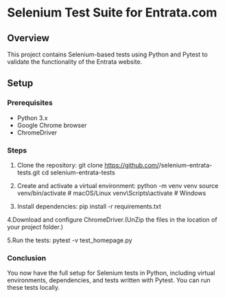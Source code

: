 # Selenium Test Suite for Entrata.com

## Overview
This project contains Selenium-based tests using Python and Pytest to validate the functionality of the Entrata website.

## Setup

### Prerequisites
- Python 3.x
- Google Chrome browser
- ChromeDriver

### Steps
1. Clone the repository:
   git clone https://github.com/<your-github-username>/selenium-entrata-tests.git
   cd selenium-entrata-tests

2. Create and activate a virtual environment:
   python -m venv venv
   source venv/bin/activate  # macOS/Linux
   venv\Scripts\activate      # Windows

3. Install dependencies:
   pip install -r requirements.txt

4.Download and configure ChromeDriver.(UnZip the files in the location of your project folder.)

5.Run the tests:
   pytest -v test_homepage.py

  
  
### Conclusion

You now have the full setup for Selenium tests in Python, including virtual environments, dependencies, and tests written with Pytest. You can run these tests locally.



